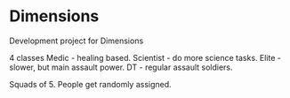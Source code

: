 # Dimensions
Development project for Dimensions


4 classes
Medic - healing based.
Scientist - do more science tasks.
Elite - slower, but main assault power.
DT - regular assault soldiers.

Squads of 5. People get randomly assigned.
